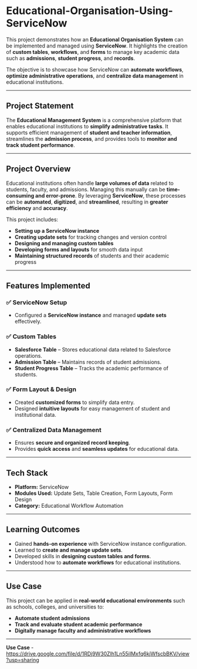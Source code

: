 # **Educational-Organisation-Using-ServiceNow**

This project demonstrates how an **Educational Organisation System** can be implemented and managed using **ServiceNow**. It highlights the creation of **custom tables**, **workflows**, and **forms** to manage key academic data such as **admissions**, **student progress**, and **records**.  

The objective is to showcase how ServiceNow can **automate workflows**, **optimize administrative operations**, and **centralize data management** in educational institutions.

---

## **Project Statement**
The **Educational Management System** is a comprehensive platform that enables educational institutions to **simplify administrative tasks**. It supports efficient management of **student and teacher information**, streamlines the **admission process**, and provides tools to **monitor and track student performance**.

---

## **Project Overview**
Educational institutions often handle **large volumes of data** related to students, faculty, and admissions. Managing this manually can be **time-consuming and error-prone**. By leveraging **ServiceNow**, these processes can be **automated**, **digitized**, and **streamlined**, resulting in **greater efficiency** and **accuracy**.

This project includes:

- **Setting up a ServiceNow instance**
- **Creating update sets** for tracking changes and version control
- **Designing and managing custom tables**
- **Developing forms and layouts** for smooth data input
- **Maintaining structured records** of students and their academic progress

---

## **Features Implemented**

### **✅ ServiceNow Setup**
- Configured a **ServiceNow instance** and managed **update sets** effectively.

### **✅ Custom Tables**
- **Salesforce Table** – Stores educational data related to Salesforce operations.  
- **Admission Table** – Maintains records of student admissions.  
- **Student Progress Table** – Tracks the academic performance of students.

### **✅ Form Layout & Design**
- Created **customized forms** to simplify data entry.  
- Designed **intuitive layouts** for easy management of student and institutional data.

### **✅ Centralized Data Management**
- Ensures **secure and organized record keeping**.  
- Provides **quick access** and **seamless updates** for educational data.

---

## **Tech Stack**
- **Platform:** ServiceNow  
- **Modules Used:** Update Sets, Table Creation, Form Layouts, Form Design  
- **Category:** Educational Workflow Automation

---

## **Learning Outcomes**
- Gained **hands-on experience** with ServiceNow instance configuration.  
- Learned to **create and manage update sets**.  
- Developed skills in **designing custom tables and forms**.  
- Understood how to **automate workflows** for educational institutions.

---

## **Use Case**
This project can be applied in **real-world educational environments** such as schools, colleges, and universities to:

- **Automate student admissions**  
- **Track and evaluate student academic performance**  
- **Digitally manage faculty and administrative workflows**

---
**Use Case** - https://drive.google.com/file/d/1RDj9W30Zlh1Ln55iIMxfq6kjWfscbBKV/view?usp=sharing
